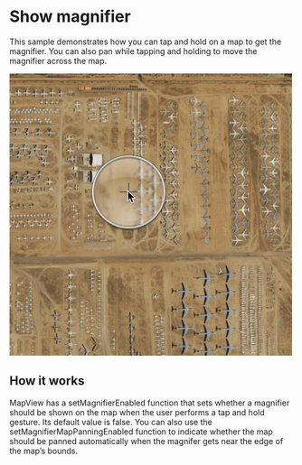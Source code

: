 # Show magnifier

This sample demonstrates how you can tap and hold on a map to get the
magnifier. You can also pan while tapping and holding to move the
magnifier across the map.

![](screenshot.png)

## How it works

MapView has a setMagnifierEnabled function that sets whether a magnifier
should be shown on the map when the user performs a tap and hold
gesture. Its default value is false. You can also use the
setMagnifierMapPanningEnabled function to indicate whether the map
should be panned automatically when the magnifer gets near the edge of
the map’s bounds.
